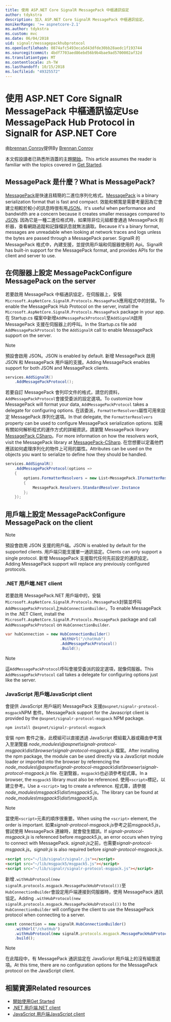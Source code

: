 ```yaml
---
title: 使用 ASP.NET Core SignalR MessagePack 中樞通訊協定
author: tdykstra
description: 加入 ASP.NET Core SignalR MessagePack 中樞通訊協定。
monikerRange: '>= aspnetcore-2.1'
ms.author: tdykstra
ms.custom: mvc
ms.date: 06/04/2018
uid: signalr/messagepackhubprotocol
ms.openlocfilehash: 0874afc5493eca5d43dfde30bb28aedc1f193744
ms.sourcegitcommit: 4bdf7703aed86ebd56b9b4bae9ad5700002af32d
ms.translationtype: MT
ms.contentlocale: zh-TW
ms.lasthandoff: 10/15/2018
ms.locfileid: "49325572"
---
```

# <a name="use-messagepack-hub-protocol-in-signalr-for-aspnet-core"></a><span data-ttu-id="db513-103">使用 ASP.NET Core SignalR MessagePack 中樞通訊協定</span><span class="sxs-lookup"><span data-stu-id="db513-103">Use MessagePack Hub Protocol in SignalR for ASP.NET Core</span></span>

<span data-ttu-id="db513-104">由[brennan Conroy](https://github.com/BrennanConroy)提供</span><span class="sxs-lookup"><span data-stu-id="db513-104">By [Brennan Conroy](https://github.com/BrennanConroy)</span></span>

<span data-ttu-id="db513-105">本文假設讀者已熟悉所涵蓋的主題[開始](xref:tutorials/signalr)。</span><span class="sxs-lookup"><span data-stu-id="db513-105">This article assumes the reader is familiar with the topics covered in [Get Started](xref:tutorials/signalr).</span></span>

## <a name="what-is-messagepack"></a><span data-ttu-id="db513-106">MessagePack 是什麼？</span><span class="sxs-lookup"><span data-stu-id="db513-106">What is MessagePack?</span></span>

<span data-ttu-id="db513-107">[MessagePack](https://msgpack.org/index.html)是快速且精簡的二進位序列化格式。</span><span class="sxs-lookup"><span data-stu-id="db513-107">[MessagePack](https://msgpack.org/index.html) is a binary serialization format that is fast and compact.</span></span> <span data-ttu-id="db513-108">效能和頻寬是需要考量因為它會建立相較於較小的訊息時很有用[JSON](https://www.json.org/)。</span><span class="sxs-lookup"><span data-stu-id="db513-108">It's useful when performance and bandwidth are a concern because it creates smaller messages compared to [JSON](https://www.json.org/).</span></span> <span data-ttu-id="db513-109">因為它是一種二進位格式時，如果除非位元組都會通過 MessagePack 剖析器，查看網路追蹤和記錄檔訊息就無法讀取。</span><span class="sxs-lookup"><span data-stu-id="db513-109">Because it's a binary format, messages are unreadable when looking at network traces and logs unless the bytes are passed through a MessagePack parser.</span></span> <span data-ttu-id="db513-110">SignalR 的 MessagePack 格式中，內建支援，並提供用戶端和伺服器使用的 Api。</span><span class="sxs-lookup"><span data-stu-id="db513-110">SignalR has built-in support for the MessagePack format, and provides APIs for the client and server to use.</span></span>

## <a name="configure-messagepack-on-the-server"></a><span data-ttu-id="db513-111">在伺服器上設定 MessagePack</span><span class="sxs-lookup"><span data-stu-id="db513-111">Configure MessagePack on the server</span></span>

<span data-ttu-id="db513-112">若要啟用 MessagePack 中樞通訊協定，在伺服器上，安裝`Microsoft.AspNetCore.SignalR.Protocols.MessagePack`應用程式中的封裝。</span><span class="sxs-lookup"><span data-stu-id="db513-112">To enable the MessagePack Hub Protocol on the server, install the `Microsoft.AspNetCore.SignalR.Protocols.MessagePack` package in your app.</span></span> <span data-ttu-id="db513-113">在 Startup.cs 檔案中新增`AddMessagePackProtocol`至`AddSignalR`啟用 MessagePack 支援在伺服器上的呼叫。</span><span class="sxs-lookup"><span data-stu-id="db513-113">In the Startup.cs file add `AddMessagePackProtocol` to the `AddSignalR` call to enable MessagePack support on the server.</span></span>

> [!NOTE]
> <span data-ttu-id="db513-114">預設會啟用 JSON。</span><span class="sxs-lookup"><span data-stu-id="db513-114">JSON is enabled by default.</span></span> <span data-ttu-id="db513-115">新增 MessagePack 啟用 JSON 和 MessagePack 用戶端的支援。</span><span class="sxs-lookup"><span data-stu-id="db513-115">Adding MessagePack enables support for both JSON and MessagePack clients.</span></span>

```csharp
services.AddSignalR()
    .AddMessagePackProtocol();
```

<span data-ttu-id="db513-116">若要自訂 MessagePack 會列印文件的格式，請您的資料，`AddMessagePackProtocol`會接受委派的設定選項。</span><span class="sxs-lookup"><span data-stu-id="db513-116">To customize how MessagePack will format your data, `AddMessagePackProtocol` takes a delegate for configuring options.</span></span> <span data-ttu-id="db513-117">在該委派，`FormatterResolvers`屬性可用來設定 MessagePack 序列化選項。</span><span class="sxs-lookup"><span data-stu-id="db513-117">In that delegate, the `FormatterResolvers` property can be used to configure MessagePack serialization options.</span></span> <span data-ttu-id="db513-118">如需有關如何解析程式的運作方式的詳細資訊，請瀏覽 MessagePack library [MessagePack CSharp](https://github.com/neuecc/MessagePack-CSharp)。</span><span class="sxs-lookup"><span data-stu-id="db513-118">For more information on how the resolvers work, visit the MessagePack library at [MessagePack-CSharp](https://github.com/neuecc/MessagePack-CSharp).</span></span> <span data-ttu-id="db513-119">在您想要以定義他們應該如何處理序列化的物件上可用的屬性。</span><span class="sxs-lookup"><span data-stu-id="db513-119">Attributes can be used on the objects you want to serialize to define how they should be handled.</span></span>

```csharp
services.AddSignalR()
    .AddMessagePackProtocol(options =>
    {
        options.FormatterResolvers = new List<MessagePack.IFormatterResolver>()
        {
            MessagePack.Resolvers.StandardResolver.Instance
        };
    });
```

## <a name="configure-messagepack-on-the-client"></a><span data-ttu-id="db513-120">用戶端上設定 MessagePack</span><span class="sxs-lookup"><span data-stu-id="db513-120">Configure MessagePack on the client</span></span>

> [!NOTE]
> <span data-ttu-id="db513-121">預設會啟用 JSON 支援的用戶端。</span><span class="sxs-lookup"><span data-stu-id="db513-121">JSON is enabled by default for the supported clients.</span></span> <span data-ttu-id="db513-122">用戶端只能支援單一通訊協定。</span><span class="sxs-lookup"><span data-stu-id="db513-122">Clients can only support a single protocol.</span></span> <span data-ttu-id="db513-123">新增 MessagePack 支援取代任何先前設定的通訊協定。</span><span class="sxs-lookup"><span data-stu-id="db513-123">Adding MessagePack support will replace any previously configured protocols.</span></span>

### <a name="net-client"></a><span data-ttu-id="db513-124">.NET 用戶端</span><span class="sxs-lookup"><span data-stu-id="db513-124">.NET client</span></span>

<span data-ttu-id="db513-125">若要啟用 MessagePack.NET 用戶端中的，安裝`Microsoft.AspNetCore.SignalR.Protocols.MessagePack`封裝並呼叫`AddMessagePackProtocol`上`HubConnectionBuilder`。</span><span class="sxs-lookup"><span data-stu-id="db513-125">To enable MessagePack in the .NET Client, install the `Microsoft.AspNetCore.SignalR.Protocols.MessagePack` package and call `AddMessagePackProtocol` on `HubConnectionBuilder`.</span></span>

```csharp
var hubConnection = new HubConnectionBuilder()
                        .WithUrl("/chatHub")
                        .AddMessagePackProtocol()
                        .Build();
```

> [!NOTE]
> <span data-ttu-id="db513-126">這`AddMessagePackProtocol`呼叫會接受委派的設定選項，就像伺服器。</span><span class="sxs-lookup"><span data-stu-id="db513-126">This `AddMessagePackProtocol` call takes a delegate for configuring options just like the server.</span></span>

### <a name="javascript-client"></a><span data-ttu-id="db513-127">JavaScript 用戶端</span><span class="sxs-lookup"><span data-stu-id="db513-127">JavaScript client</span></span>

<span data-ttu-id="db513-128">會提供 JavaScript 用戶端的 MessagePack 支援`@aspnet/signalr-protocol-msgpack`NPM 套件。</span><span class="sxs-lookup"><span data-stu-id="db513-128">MessagePack support for the Javascript client is provided by the `@aspnet/signalr-protocol-msgpack` NPM package.</span></span>

```console
npm install @aspnet/signalr-protocol-msgpack
```

<span data-ttu-id="db513-129">安裝 npm 套件之後，此模組可以直接透過 JavaScript 模組載入器或藉由參考匯入至瀏覽器 *node_modules\\@aspnet\signalr-protocol-msgpack\dist\browser\signalr-protocol-msgpack.js* 檔案。</span><span class="sxs-lookup"><span data-stu-id="db513-129">After installing the npm package, the module can be used directly via a JavaScript module loader or imported into the browser by referencing the *node_modules\\@aspnet\signalr-protocol-msgpack\dist\browser\signalr-protocol-msgpack.js* file.</span></span> <span data-ttu-id="db513-130">在瀏覽器，`msgpack5`也必須參考程式庫。</span><span class="sxs-lookup"><span data-stu-id="db513-130">In a browser, the `msgpack5` library must also be referenced.</span></span> <span data-ttu-id="db513-131">使用`<script>`標記，以建立參考。</span><span class="sxs-lookup"><span data-stu-id="db513-131">Use a `<script>` tag to create a reference.</span></span> <span data-ttu-id="db513-132">程式庫，請參閱*node_modules\msgpack5\dist\msgpack5.js*。</span><span class="sxs-lookup"><span data-stu-id="db513-132">The library can be found at *node_modules\msgpack5\dist\msgpack5.js*.</span></span>

> [!NOTE]
> <span data-ttu-id="db513-133">當使用`<script>`元素的順序很重要。</span><span class="sxs-lookup"><span data-stu-id="db513-133">When using the `<script>` element, the order is important.</span></span> <span data-ttu-id="db513-134">如果*signalr-protocol-msgpack.js*參考之前*msgpack5.js*，嘗試使用 MessagePack 連線時，就會發生錯誤。</span><span class="sxs-lookup"><span data-stu-id="db513-134">If *signalr-protocol-msgpack.js* is referenced before *msgpack5.js*, an error occurs when trying to connect with MessagePack.</span></span> <span data-ttu-id="db513-135">*signalr.js*之前，也需要*signalr-protocol-msgpack.js*。</span><span class="sxs-lookup"><span data-stu-id="db513-135">*signalr.js* is also required before *signalr-protocol-msgpack.js*.</span></span>

```html
<script src="~/lib/signalr/signalr.js"></script>
<script src="~/lib/msgpack5/msgpack5.js"></script>
<script src="~/lib/signalr/signalr-protocol-msgpack.js"></script>
```

<span data-ttu-id="db513-136">新增`.withHubProtocol(new signalR.protocols.msgpack.MessagePackHubProtocol())`至`HubConnectionBuilder`會設定用戶端連接到伺服器時，使用 MessagePack 通訊協定。</span><span class="sxs-lookup"><span data-stu-id="db513-136">Adding `.withHubProtocol(new signalR.protocols.msgpack.MessagePackHubProtocol())` to the `HubConnectionBuilder` will configure the client to use the MessagePack protocol when connecting to a server.</span></span>

```javascript
const connection = new signalR.HubConnectionBuilder()
    .withUrl("/chatHub")
    .withHubProtocol(new signalR.protocols.msgpack.MessagePackHubProtocol())
    .build();
```

> [!NOTE]
> <span data-ttu-id="db513-137">在此階段中，有 MessagePack 通訊協定在 JavaScript 用戶端上的沒有組態選項。</span><span class="sxs-lookup"><span data-stu-id="db513-137">At this time, there are no configuration options for the MessagePack protocol on the JavaScript client.</span></span>

## <a name="related-resources"></a><span data-ttu-id="db513-138">相關資源</span><span class="sxs-lookup"><span data-stu-id="db513-138">Related resources</span></span>

* [<span data-ttu-id="db513-139">開始使用</span><span class="sxs-lookup"><span data-stu-id="db513-139">Get Started</span></span>](xref:tutorials/signalr)
* [<span data-ttu-id="db513-140">.NET 用戶端</span><span class="sxs-lookup"><span data-stu-id="db513-140">.NET client</span></span>](xref:signalr/dotnet-client)
* [<span data-ttu-id="db513-141">JavaScript 用戶端</span><span class="sxs-lookup"><span data-stu-id="db513-141">JavaScript client</span></span>](xref:signalr/javascript-client)
